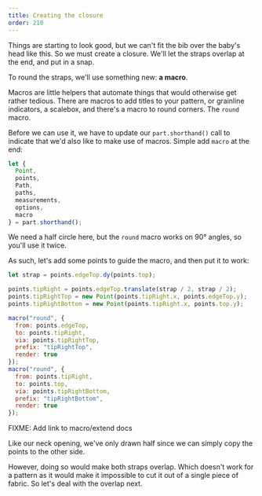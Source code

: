 ```yaml
---
title: Creating the closure
order: 210
---
```


Things are starting to look good, but we can't fit the bib over the baby's head like this. So we must create a closure. We'll let the straps overlap at the end, and put in a snap.

To round the straps, we'll use something new: **a macro**.

Macros are little helpers that automate things that would otherwise get rather tedious. There are macros to add titles to your pattern, or grainline indicators, a scalebox, and there's a macro to round corners. The `round` macro.

Before we can use it, we have to update our `part.shorthand()` call to indicate that we'd also like to make use of macros. Simple add `macro` at the end:

```js
let {
  Point,
  points,
  Path,
  paths,
  measurements,
  options,
  macro
} = part.shorthand();
```

We need a half circle here, but the `round` macro works on 90° angles, so you'll use it twice.

As such, let's add some points to guide the macro, and then put it to work:

```js
let strap = points.edgeTop.dy(points.top);

points.tipRight = points.edgeTop.translate(strap / 2, strap / 2);
points.tipRightTop = new Point(points.tipRight.x, points.edgeTop.y);
points.tipRightBottom = new Point(points.tipRight.x, points.top.y);

macro("round", {
  from: points.edgeTop,
  to: points.tipRight,
  via: points.tipRightTop,
  prefix: "tipRightTop",
  render: true
});
macro("round", {
  from: points.tipRight,
  to: points.top,
  via: points.tipRightBottom,
  prefix: "tipRightBottom",
  render: true
});
```

<Warning>

FIXME: Add link to macro/extend docs

</Warning>

<example pattern="tutorial" part="step7" caption="Pretty good, but how are we going to fit it over the baby's head?" />

Like our neck opening, we've only drawn half since we can simply copy the points to the other side.

However, doing so would make both straps overlap. Which doesn't work for a pattern as it would make it impossible to cut it out of a single piece of fabric. So let's deal with the overlap next.